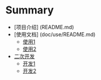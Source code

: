 # Summary

* [项目介绍] (README.md)
* [使用文档] (doc/use/README.md)
    * [使用1](doc/use/use1.md)
    * [使用2](doc/use/use2.md)
* [二次开发](doc/dev/README.md)
    * [开发1](doc/dev/dev1.md)
    * [开发2](doc/dev/dev2.md)